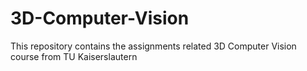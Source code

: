 # 3D-Computer-Vision
This repository contains the assignments related 3D Computer Vision course from TU Kaiserslautern
